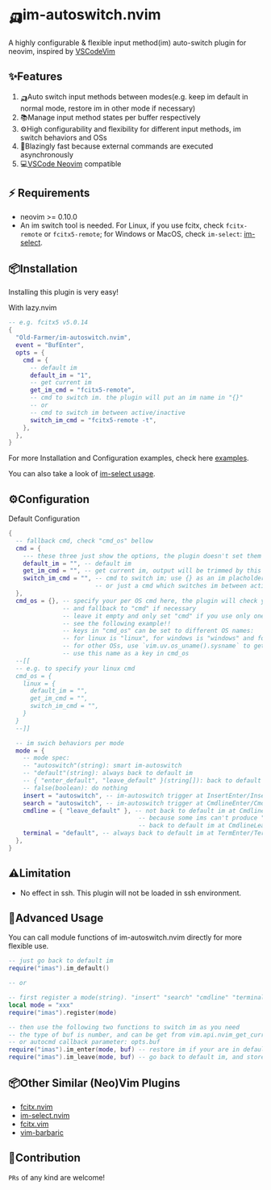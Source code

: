 # 🛺im-autoswitch.nvim

A highly configurable & flexible input method(im) auto-switch plugin for neovim, inspired by [VSCodeVim](https://github.com/VSCodeVim/Vim)

## ✨Features

1. 🛺Auto switch input methods between modes(e.g. keep im default in normal mode, restore im in other mode if necessary)
2. 📚Manage input method states per buffer respectively
3. ⚙️High configurability and flexibility for different input methods, im switch behaviors and OSs
4. 🚀Blazingly fast because external commands are executed asynchronously
5. 💻[VSCode Neovim](https://github.com/vscode-neovim/vscode-neovim) compatible

## ⚡️ Requirements

- neovim >= 0.10.0
- An im switch tool is needed. For Linux, if you use fcitx, check `fcitx-remote` or `fcitx5-remote`; for Windows or MacOS, check `im-select`: [im-select](https://github.com/daipeihust/im-select).

## 📦Installation

Installing this plugin is very easy!

With lazy.nvim

```lua
-- e.g. fcitx5 v5.0.14
{
  "Old-Farmer/im-autoswitch.nvim",
  event = "BufEnter",
  opts = {
    cmd = {
      -- default im
      default_im = "1",
      -- get current im
      get_im_cmd = "fcitx5-remote",
      -- cmd to switch im. the plugin will put an im name in "{}"
      -- or
      -- cmd to switch im between active/inactive
      switch_im_cmd = "fcitx5-remote -t",
    },
  },
}
```

For more Installation and Configuration examples, check here [examples](./examples.md).

You can also take a look of [im-select usage](https://github.com/daipeihust/im-select?tab=readme-ov-file#usage).

## ⚙️Configuration

Default Configuration

```lua
{
  -- fallback cmd, check "cmd_os" bellow
  cmd = {
    --- these three just show the options, the plugin doesn't set them
    default_im = "", -- default im
    get_im_cmd = "", -- get current im, output will be trimmed by this plugin
    switch_im_cmd = "", -- cmd to switch im; use {} as an im placholder
                        -- or just a cmd which switches im between active/inactive
  },
  cmd_os = {}, -- specify your per OS cmd here, the plugin will check your current environment
               -- and fallback to "cmd" if necessary
               -- leave it empty and only set "cmd" if you use only one OS
               -- see the following example!!
               -- keys in "cmd_os" can be set to different OS names:
               -- for linux is "linux", for windows is "windows" and for macos is "macos"
               -- for other OSs, use `vim.uv.os_uname().sysname` to get your OS name, then
               -- use this name as a key in cmd_os
  --[[
  -- e.g. to specify your linux cmd
  cmd_os = {
    linux = {
      default_im = "",
      get_im_cmd = "",
      switch_im_cmd = "",
    }
  }
  --]]

  -- im swich behaviors per mode
  mode = {
    -- mode spec:
    -- "autoswitch"(string): smart im-autoswitch
    -- "default"(string): always back to default im
    -- { "enter_default", "leave_default" }(string[]): back to default im at enter & leave
    -- false(boolean): do nothing
    insert = "autoswitch", -- im-autoswitch trigger at InsertEnter/InsertLeave
    search = "autoswitch", -- im-autoswitch trigger at CmdlineEnter/CmdlineLeave(/ or \?)
    cmdline = { "leave_default" }, -- not back to default im at CmdlineEnter(:) by default
                                    -- because some ims can't produce ":" directly;
                                    -- back to default im at CmdlineLeave(:)
    terminal = "default", -- always back to default im at TermEnter/TermLeave
  },
}
```

## ⚠️Limitation

- No effect in ssh. This plugin will not be loaded in ssh environment.

## 🚀Advanced Usage

You can call module functions of im-autoswitch.nvim directly for more flexible use.

```lua
-- just go back to default im
require("imas").im_default()

-- or

-- first register a mode(string). "insert" "search" "cmdline" "terminal" are all reserved
local mode = "xxx"
require("imas").register(mode)

-- then use the following two functions to switch im as you need
-- the type of buf is number, and can be get from vim.api.nvim_get_current_buf()
-- or autocmd callback parameter: opts.buf
require("imas").im_enter(mode, buf) -- restore im if your are in default im
require("imas").im_leave(mode, buf) -- go back to default im, and store current im state
```

## 📦Other Similar (Neo)Vim Plugins

- [fcitx.nvim](https://github.com/h-hg/fcitx.nvim)
- [im-select.nvim](https://github.com/keaising/im-select.nvim)
- [fcitx.vim](https://github.com/lilydjwg/fcitx.vim)
- [vim-barbaric](https://github.com/rlue/vim-barbaric)

## 🤝Contribution

`PRs` of any kind are welcome!
